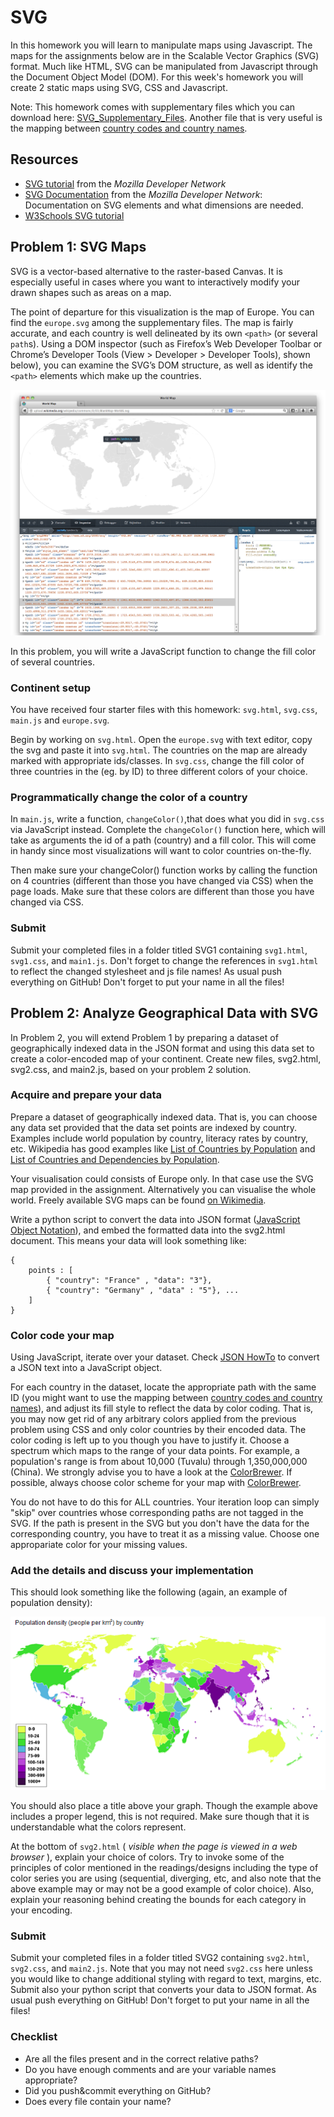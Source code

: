 # SVG

In this homework you will learn to manipulate maps using Javascript. The maps
for the assignments below are in the Scalable Vector Graphics (SVG) format.
Much like HTML, SVG can be manipulated from Javascript through the Document
Object Model (DOM). For this week's homework you will create 2 static maps
using SVG, CSS and Javascript.

Note: This homework comes with supplementary files which you can download
here: [SVG_Supplementary_Files]. Another file that is very useful is the mapping between
[country codes and country names].

[SVG_Supplementary_Files]: SVG_Supplementary_Files.zip
[country codes and country names]: countries.js

## Resources

* [SVG tutorial] from the *Mozilla Developer Network*
* [SVG Documentation] from the *Mozilla Developer Network*: Documentation on
  SVG elements and what dimensions are needed.
* [W3Schools SVG tutorial]

[SVG Documentation]: https://developer.mozilla.org/en-US/docs/Web/SVG
[SVG tutorial]: https://developer.mozilla.org/en-US/docs/SVG/Tutorial
[W3Schools SVG tutorial]: http://www.w3schools.com/svg/default.asp


## Problem 1: SVG Maps

SVG is a vector-based alternative to the raster-based
Canvas. It is especially useful in cases where you want to interactively modify
your drawn shapes such as areas on a map.

The point of departure for this visualization is the map of Europe. You can find the `europe.svg` among the supplementary files. 
The map is fairly accurate, and each country is well delineated by its own
`<path>` (or several `path`s). Using a DOM inspector (such as Firefox’s Web Developer Toolbar or
Chrome’s Developer Tools (View > Developer > Developer Tools), shown below),
you can examine the SVG’s DOM structure, as well as identify the `<path>`
elements which make up the countries.

[on Wikimedia]: http://en.wikipedia.org/wiki/File:BlankMap-World6.svg

![map example](map-new.png)

In this problem, you will write a JavaScript function to change the fill color
of several countries.


### Continent setup

You have received four starter files with this homework: `svg.html`,
`svg.css`, `main.js` and `europe.svg`.

Begin by working on `svg.html`. Open the `europe.svg` with text editor, copy the svg and paste it into `svg.html`. The countries on the map are already marked with appropriate ids/classes.
In `svg.css`, change the fill color of three countries in the (eg. by ID) to three different colors of your choice.

### Programmatically change the color of a country

In `main.js`, write a function, `changeColor()`,that does what you did in `svg.css`
via JavaScript instead. Complete the `changeColor()` function here, which will
take as arguments the id of a path (country) and a fill color. This will come
in handy since most visualizations will want to color countries on-the-fly.

Then make sure your changeColor() function works by calling the function on 4
countries (different than those you have changed via CSS) when the page loads. Make sure that these colors are different than
those you have changed via CSS.

### Submit
Submit your completed files in a folder titled SVG1 containing `svg1.html`,
`svg1.css`, and `main1.js`. Don't forget to change the references in
`svg1.html` to reflect the changed stylesheet and js file names!
As usual push everything on GitHub! Don't forget to put your name in all the files!

## Problem 2: Analyze Geographical Data with SVG

In Problem 2, you will extend Problem 1 by preparing a dataset of
geographically indexed data in the JSON format and using this data set to
create a color-encoded map of your continent. Create new files, svg2.html,
svg2.css, and main2.js, based on your problem 2 solution.

### Acquire and prepare your data

Prepare a dataset of geographically indexed data. That is, you
can choose any data set provided that the data set points are indexed by country.
Examples include world population by country, literacy rates by country, etc.
Wikipedia has good examples like [List of Countries by Population] and [List of
Countries and Dependencies by Population].

Your visualisation could consists of Europe only. In that case use the SVG map provided in the assignment. Alternatively you can visualise the whole world. Freely available SVG maps can be found [on Wikimedia].

[List of Countries by Population]: http://en.wikipedia.org/wiki/List_of_countries_by_population
[List of Countries and Dependencies by Population]: http://en.wikipedia.org/wiki/List_of_countries_and_dependencies_by_population_density

Write a python script to convert the data into JSON format ([JavaScript Object Notation]), and embed the formatted data into the
svg2.html document. This means your data will look something like:

	{
		points : [ 
			{ "country": "France" , "data": "3"},
			{ "country": "Germany" , "data" : "5"}, ...
		]
	}

[JavaScript Object Notation]: http://www.w3schools.com/json/

### Color code your map

Using JavaScript, iterate over your dataset. 
Check [JSON HowTo] to convert a JSON text into a JavaScript object.

For each country in the dataset, locate the appropriate path with the same ID (you might want to use the mapping between
[country codes and country names]), and adjust its fill style to
reflect the data by color coding. 
That is, you may now get rid of any arbitrary colors applied from the previous
problem using CSS and only color countries by their encoded data.
The color coding is left up to you though you have to justify it. Choose a
spectrum which maps to the range of your data points. For example, a
population's range is from about 10,000 (Tuvalu) through 1,350,000,000 (China).
We strongly advise you to have a look at the [ColorBrewer]. If possible, always choose color scheme for your map with [ColorBrewer].

You do not have to do this for ALL countries. Your iteration loop can simply "skip" over countries whose
corresponding paths are not tagged in the SVG. If the path is present in the SVG but you don't have the data for the corresponding country, you have to treat it as a missing value. Choose one appropariate color for your missing values.

[JSON HowTo]: http://www.w3schools.com/json/json_eval.asp

### Add the details and discuss your implementation

This should look something like the following (again, an example of population
density):

[population density]: http://en.wikipedia.org/wiki/List_of_countries_and_dependencies_by_population_density

![map sample 2](map2.png)

You should also place a title above your graph. Though the example above
includes a proper legend, this is not required. Make sure though that it is understandable what the colors represent.

At the bottom of `svg2.html` ( *visible when the page is viewed in a web browser* 
), explain your choice of colors. Try to invoke some of the principles of color mentioned in the readings/designs
including the type of color series you are using (sequential, diverging, etc,
and also note that the above example may or may not be a good example of color
choice). Also, explain your reasoning behind creating the bounds for each
category in your encoding.

[ColorBrewer]: http://colorbrewer2.org/

### Submit
Submit your completed files in a folder titled SVG2 containing `svg2.html`,
`svg2.css`, and `main2.js`. Note that you may not need `svg2.css` here unless
you would like to change additional styling with regard to text, margins, etc.
Submit also your python script that converts your data to JSON format.
As usual push everything on GitHub! Don't forget to put your name in all the files!


### Checklist 

* Are all the files present and in the correct relative paths?
* Do you have enough comments and are your variable names appropriate?
* Did you push&commit everything on GitHub?
* Does every file contain your name?
